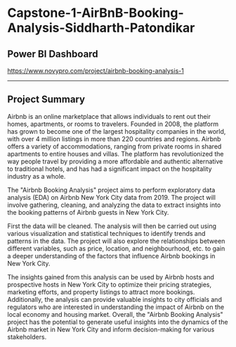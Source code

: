 # Capstone-1-AirBnB-Booking-Analysis-Siddharth-Patondikar

## Power BI Dashboard
https://www.novypro.com/project/airbnb-booking-analysis-1

------------------------------------------------------------

## Project Summary

Airbnb is an online marketplace that allows individuals to rent out their homes, apartments, or rooms to travelers. Founded in 2008, the platform has grown to become one of the largest hospitality companies in the world, with over 4 million listings in more than 220 countries and regions. Airbnb offers a variety of accommodations, ranging from private rooms in shared apartments to entire houses and villas. The platform has revolutionized the way people travel by providing a more affordable and authentic alternative to traditional hotels, and has had a significant impact on the hospitality industry as a whole.

The "Airbnb Booking Analysis" project aims to perform exploratory data analysis (EDA) on Airbnb New York City data from 2019. The project will involve gathering, cleaning, and analyzing the data to extract insights into the booking patterns of Airbnb guests in New York City.

First the data will be cleaned. The analysis will then be carried out using various visualization and statistical techniques to identify trends and patterns in the data. The project will also explore the relationships between different variables, such as price, location, and neighbourhood, etc. to gain a deeper understanding of the factors that influence Airbnb bookings in New York City.

The insights gained from this analysis can be used by Airbnb hosts and prospective hosts in New York City to optimize their pricing strategies, marketing efforts, and property listings to attract more bookings. Additionally, the analysis can provide valuable insights to city officials and regulators who are interested in understanding the impact of Airbnb on the local economy and housing market. Overall, the "Airbnb Booking Analysis" project has the potential to generate useful insights into the dynamics of the Airbnb market in New York City and inform decision-making for various stakeholders.
